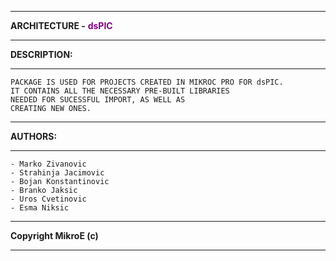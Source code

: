 ___
__ARCHITECTURE -__ <font color=purple>__dsPIC__</font>
___
__DESCRIPTION:__
___
	PACKAGE IS USED FOR PROJECTS CREATED IN MIKROC PRO FOR dsPIC.
	IT CONTAINS ALL THE NECESSARY PRE-BUILT LIBRARIES
	NEEDED FOR SUCESSFUL IMPORT, AS WELL AS
	CREATING NEW ONES.

___

__AUTHORS:__
___
	- Marko Zivanovic
	- Strahinja Jacimovic
	- Bojan Konstantinovic
	- Branko Jaksic
	- Uros Cvetinovic
	- Esma Niksic

___

__Copyright MikroE (c)__

___
